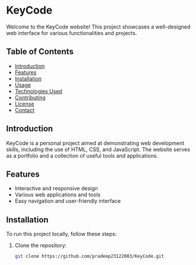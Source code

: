 # KeyCode


Welcome to the KeyCode website! This project showcases a well-designed web interface for various functionalities and projects.

## Table of Contents

- [Introduction](#introduction)
- [Features](#features)
- [Installation](#installation)
- [Usage](#usage)
- [Technologies Used](#technologies-used)
- [Contributing](#contributing)
- [License](#license)
- [Contact](#contact)

## Introduction

KeyCode is a personal project aimed at demonstrating web development skills, including the use of HTML, CSS, and JavaScript. The website serves as a portfolio and a collection of useful tools and applications.

## Features

- Interactive and responsive design
- Various web applications and tools
- Easy navigation and user-friendly interface

## Installation

To run this project locally, follow these steps:

1. Clone the repository:
   ```sh
   git clone https://github.com/pradeep23122003/KeyCode.git
